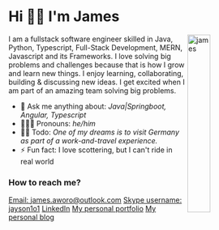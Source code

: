 # Hi 👋🏾 I'm James

<img align="right" src="https://user-images.githubusercontent.com/23294830/199226757-97a94403-058e-498a-8e9f-627d0c9981d2.png" alt="james" width=30% style=""/>

I am a fullstack software engineer skilled in Java, Python, Typescript, Full-Stack Development, MERN, Javascript and its Frameworks. 
I love solving big problems and challenges because that is how I grow and learn new things.
I enjoy learning, collaborating, building & discussing new ideas. 
I get excited when I am part of an amazing team solving big problems.

- 💬 Ask me anything about: _Java|Springboot, Angular, Typescript_
- 🧔🏾‍♂️ Pronouns: _he/him_
- 👌🏾 Todo: _One of my dreams is to visit Germany as part of a work-and-travel experience._
- ⚡ Fun fact: I love scottering, but I can't ride in real world 

### How to reach me?
[Email: james.aworo@outlook.com](james.aworo@outlook.com)
[Skype username: jayson1o1](https://join.skype.com/invite/nhsGuLWc1kQe) 
[LinkedIn](#)
[My personal portfolio](https://jamesaworo.com/projects)
[My personal blog](https://jamesaworo.com/blog)
